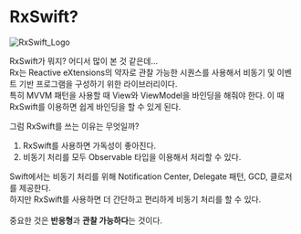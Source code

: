 # RxSwift?

![RxSwift_Logo](https://user-images.githubusercontent.com/70322435/219868618-b4acb8d4-028f-4cfa-96e2-d59c37dee4ee.png)

RxSwift가 뭐지? 어디서 많이 본 것 같은데...<br/>
Rx는 Reactive eXtensions의 약자로 관찰 가능한 시퀀스를 사용해서 비동기 및 이벤트 기반 프로그램을 구성하기 위한 라이브러리이다.<br/>
특히 MVVM 패턴을 사용할 때 View와 ViewModel을 바인딩을 해줘야 한다. 이 때 RxSwift를 이용하면 쉽게 바인딩을 할 수 있게 된다.<br/>

그럼 RxSwift를 쓰는 이유는 무엇일까?<br/>

1. RxSwift를 사용하면 가독성이 좋아진다.
2. 비동기 처리를 모두 Observable 타입을 이용해서 처리할 수 있다.

Swift에서는 비동기 처리를 위해 Notification Center, Delegate 패턴, GCD, 클로저를 제공한다.<br/>
하지만 RxSwift를 사용하면 더 간단하고 편리하게 비동기 처리를 할 수 있다.<br/>
<br/>
중요한 것은 **반응형**과 **관찰 가능하다**는 것이다.
